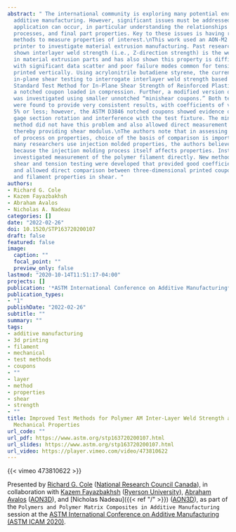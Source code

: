 ```yaml
---
abstract: " The international community is exploring many potential end uses for polymer
  additive manufacturing. However, significant issues must be addressed before broad
  application can occur, in particular understanding the relationships between materials,
  processes, and final part properties. Key to these issues is having reliable test
  methods to measure properties of interest.\nThis work used an AON-M2 industrial
  printer to investigate material extrusion manufacturing. Past research has frequently
  shown interlayer weld strength (i.e., Z-direction strength) is the weakest property
  in material extrusion parts and has also shown this property is difficult to measure,
  with significant data scatter and poor failure modes common for tensile specimens
  printed vertically. Using acrylonitrile butadiene styrene, the current work investigated
  in-plane shear testing to interrogate interlayer weld strength based on ASTM D3846,
  Standard Test Method for In-Plane Shear Strength of Reinforced Plastics, which uses
  a notched coupon loaded in compression. Further, a modified version of ASTM D3846
  was investigated using smaller unnotched “minishear coupons.” Both test methods
  were found to provide very consistent results, with coefficients of variation of
  5% or less; however, the ASTM D3846 notched coupons showed evidence of excessive
  gage section rotation and interference with the test fixture. The minishear test
  method did not have this problem and also allowed direct measurement of strain,
  thereby providing shear modulus.\nThe authors note that in assessing the effect
  of process on properties, choice of the basis of comparison is important. While
  many researchers use injection molded properties, the authors believe this is misleading
  because the injection molding process itself affects properties. Instead, the authors
  investigated measurement of the polymer filament directly. New methods for filament
  shear and tension testing were developed that provided good coefficients of variation
  and allowed direct comparison between three-dimensional printed coupon properties
  and filament properties in shear. "
authors:
- Richard G. Cole
- Kazem Fayazbakhsh
- Abraham Avalos
- Nicholas A. Nadeau
categories: []
date: "2022-02-26"
doi: 10.1520/STP163720200107
draft: false
featured: false
image:
  caption: ""
  focal_point: ""
  preview_only: false
lastmod: "2020-10-14T11:51:17-04:00"
projects: []
publication: '*ASTM International Conference on Additive Manufacturing*'
publication_types:
- "1"
publishDate: "2022-02-26"
subtitle: ""
summary: ""
tags:
- additive manufacturing
- 3d printing
- filament
- mechanical
- test methods
- coupons
- ""
- layer
- method
- properties
- shear
- strength
- ""
title: Improved Test Methods for Polymer AM Inter-Layer Weld Strength and Filament
  Mechanical Properties
url_code: ""
url_pdf: https://www.astm.org/stp163720200107.html
url_slides: https://www.astm.org/stp163720200107.html
url_video: https://player.vimeo.com/video/473810622
---
```


{{< vimeo 473810622 >}}

Presented by [Richard G. Cole](https://www.linkedin.com/in/rick-cole-59354b22/) ([National Research Council Canada](https://nrc.canada.ca/en)), in collaboration with [Kazem Fayazbakhsh](https://www.ryerson.ca/aerospace/people/faculty/kazem-fayazbakhsh/) ([Ryerson University](https://www.ryerson.ca/)), [Abraham Avalos](https://www.linkedin.com/in/abraham-avalos-94315951/) ([AON3D](https://www.aon3d.com/)), and [Nicholas Nadeau]({{< ref "/" >}}) ([AON3D](https://www.aon3d.com/)), as part of the `Polymers and Polymer Matrix Composites in Additive Manufacturing` session at the [ASTM International Conference on Additive Manufacturing (ASTM ICAM 2020)](https://amcoe.org/icam-2020).
